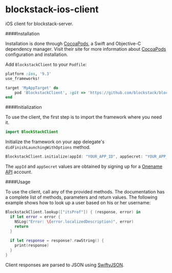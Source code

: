 # blockstack-ios-client
iOS client for blockstack-server.

####Installation

Installation is done through [CocoaPods](http://cocoapods.org/), a Swift and Objective-C dependency manager. Visit their site for more information about [CocoaPods](http://cocoapods.org/) configuration and installation.

Add `BlockstackClient` to your `Podfile`:

```ruby
platform :ios, '9.3'
use_frameworks!

target 'MyAppTarget' do
	pod 'BlockstackClient', :git => 'https://github.com/blockstack/blockstack-ios-client.git'
end
```

####Initialization

To use the client, the first step is to import the framework where you need it.

```swift
import BlockStackClient
```
Initialize the framework on your app delegate's `didFinishLaunchingWithOptions` method.

```swift
BlockstackClient.initialize(appId: "YOUR_APP_ID", appSecret: "YOUR_APP_SECRET")
```

The `appId` and `appSecret` values are obtained by signing up for a [Onename API](https://api.onename.com) account.

####Usage

To use the client, call any of the provided methods. The documentation has a complete list of methods, parameters and return values. The following example shows how to look up a user based on his or her username:

```swift
BlockstackClient.lookup(["itsProf"]) { (response, error) in
  if let error = error {
    NSLog("Error: \(error.localizedDescription)", error)
    return
  }
            
  if let response = response?.rawString() {
    print(response)
  }
}
```

Client responses are parsed to JSON using [SwiftyJSON](https://github.com/SwiftyJSON/SwiftyJSON).
